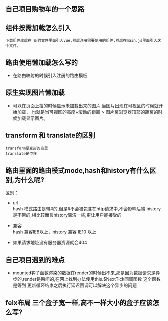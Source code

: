 ## 自己项目购物车的一个思路

## 组件按需加载怎么引入
    下载组件库后在 新的文件里面引入vue,然后注册需要使用的组件,然后在main.js里面引入这个文件。

## 路由使用懒加载怎么写的
-   在路由映射的时候引入注册的路由模板

## 原生实现图片懒加载
-   可以在页面上拉的时候显示未加载出来的图片,当图片出现在可视区的时候就开始加载，
    也就是当可视区的高度+滚动的距离 > 图片离浏览器顶部的距离的时候加载显示图片。


## transform  和 translate的区别
    transform是变形的意思
    translate是位移

## 路由里面的路由模式mode,hash和history有什么区别,为什么呢?
区别：
-   url   
hash 模式路由是带#的,但是#不会被包含在http请求中,不会影响后端
history是不带的,相比较而言history简洁一些,更让用户能接受的

-   兼容   
hash 兼容IE8以上，history 兼容 IE10 以上

-   如果请求地址没有服务器资源就会404


## 自己项目遇到的难点
-   mounted钩子函数渲染的数据在render的时候出不来,那是因为数据请求是异步的,render是瞬间的,在网上找到办法使用this.$NextTick回调函数
    这个函数是等到 更新循环结束之后执行延迟回调可以解决这个异步的问题



## felx布局  三个盒子宽一样,高不一样大小的盒子应该怎么写?


